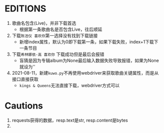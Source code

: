 # EDITIONS
1. 歌曲名包含(Live)，并非下载首选
   - 根据第一条歌曲名是否包含Live，往后顺延
2. 下载`陈洁仪 喜欢你`第一选择没有找到下载链接
   - 新增index属性，默认为0即下载第一条，如果下载失败，index+1下载下一条节目
3. 下载`希林娜依·高 喜欢你` 下载成功但是最后会报错
   - 盲猜是因为专辑album为None最后输入数据失败导致报错，如果为None就设为''
4. 2021-08-11，新建`kuwo.py`不再使用webdriver来获取歌曲关键属性，而是从接口直接获取
   - `kings & Queens`无法直接下载，webdriver方式可以


# Cautions
1. requests获得的数据，resp.text是str, resp.content是bytes
2. 
